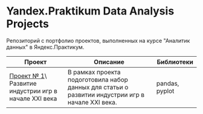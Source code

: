 # Yandex.Praktikum Data Analysis Projects
Репозиторий с портфолио проектов, выполненных на курсе "Аналитик данных" в Яндекс.Практикум.

| Проект | Описание | Библиотеки |
|----------|----------|----------|
| [Проект № 1](https://github.com/AgentDesher/YandexPracticum-DataAnalyst-Projects/tree/main/computer-games-in-XXI-century "Код проекта на GitHub")\ Развитие индустрии игр в начале XXI века   | В рамках проекта подоготовила набор данных для статьи о развитии индустрии игр в начале XXI века.   | pandas, pyplot  |

